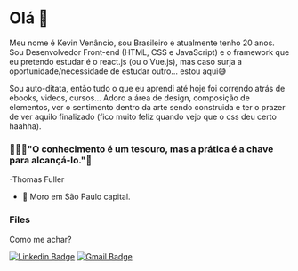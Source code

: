 # Olá 👋

Meu nome é Kevin Venâncio, sou Brasileiro e atualmente tenho 20 anos. Sou Desenvolvedor Front-end (HTML, CSS e JavaScript) e o framework que eu pretendo estudar é o react.js (ou o Vue.js), mas caso surja a oportunidade/necessidade de estudar outro... estou aqui😅

Sou auto-ditata, então tudo o que eu aprendi até hoje foi correndo atrás de ebooks, videos, cursos... 
Adoro a área de design, composição de elementos, ver o sentimento dentro da arte sendo construida e ter o prazer de ver aquilo finalizado (fico muito feliz quando vejo que o css deu certo haahha).

### 👨🏻‍💻"O conhecimento é um tesouro, mas a prática é a chave para alcançá-lo."🎯
-Thomas Fuller

- 📍 Moro em São Paulo capital.

### Files

Como me achar?

[![Linkedin Badge](https://img.shields.io/badge/-LinkedIn-blue?style=flat-square&logo=Linkedin&logoColor=white&link=https://www.linkedin.com/in/kevinvenancio/)](https://www.linkedin.com/in/kevinvenancio/)
[![Gmail Badge](https://img.shields.io/badge/-Gmail-c14438?style=flat-square&logo=Gmail&logoColor=white&link=mailto:kevinsousa2012@gmail.com) ](mailto:kevinsousa2012@gmail.com)
